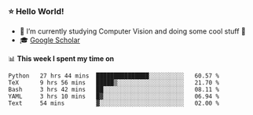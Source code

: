 ### ⭐️ Hello World!

<!--
**hologerry/hologerry** is a ✨ _special_ ✨ repository because its `README.md` (this file) appears on your GitHub profile.

Here are some ideas to get you started:

- 🔭 I’m currently working and studying on Computer Vision
- 🌱 I’m currently learning at Peking University
- 💬 Ask me about 
- 📫 How to reach me: E-mail
- 😄 Pronouns: he/his
- ⚡ Fun fact: Music is the Power
-->


- 🔭 I’m currently studying Computer Vision and doing some cool stuff 🤖
- 🎓 [Google Scholar](https://scholar.google.com/citations?user=3ykqW9wAAAAJ&hl=en)


📊 **This week I spent my time on**

<!--START_SECTION:waka-->
```text
Python   27 hrs 44 mins  ███████████████░░░░░░░░░░   60.57 % 
TeX      9 hrs 56 mins   █████▒░░░░░░░░░░░░░░░░░░░   21.70 % 
Bash     3 hrs 42 mins   ██░░░░░░░░░░░░░░░░░░░░░░░   08.11 % 
YAML     3 hrs 10 mins   █▓░░░░░░░░░░░░░░░░░░░░░░░   06.94 % 
Text     54 mins         ▓░░░░░░░░░░░░░░░░░░░░░░░░   02.00 % 
```
<!--END_SECTION:waka-->
